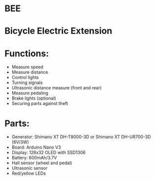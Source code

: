 # BEE
# Bicycle Electric Extension

# Functions:
- Measure speed
- Measure distance
- Control lights
- Turning signals
- Ultrasonic distance measure (front and rear)
- Measure pedaling
- Brake lights (optional)
- Securing parts against theft

# Parts:
- Generator: Shimano XT DH-T8000-3D or Shimano XT DH-UR700-3D (6V/3W)
- Board: Arduino Nano V3
- Display: 128x32 OLED with SSD1306
- Battery: 600mAh/3.7V
- Hall sensor (wheel and pedal)
- Ultrasonic sensor
- Red/yellow LEDs
